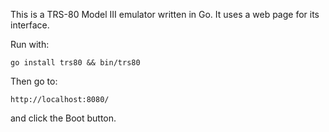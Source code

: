 This is a TRS-80 Model III emulator written in Go. It uses a web page for its interface.

Run with:

    go install trs80 && bin/trs80

Then go to:

    http://localhost:8080/

and click the Boot button.
